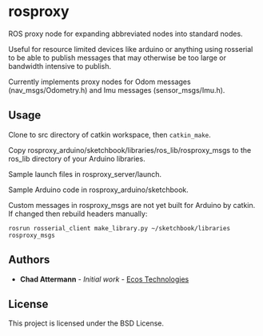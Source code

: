 # rosproxy

ROS proxy node for expanding abbreviated nodes into standard nodes.

Useful for resource limited devices like arduino or anything using rosserial to be able to publish messages that may otherwise be too large or bandwidth intensive to publish.

Currently implements proxy nodes for Odom messages (nav_msgs/Odometry.h) and Imu messages (sensor_msgs/Imu.h).

## Usage

Clone to src directory of catkin workspace, then `catkin_make`.

Copy rosproxy_arduino/sketchbook/libraries/ros_lib/rosproxy_msgs to the ros_lib directory of your Arduino libraries.

Sample launch files in rosproxy_server/launch.

Sample Arduino code in rosproxy_arduino/sketchbook.

Custom messages in rosproxy_msgs are not yet built for Arduino by catkin.  If changed then rebuild headers manually:

```
rosrun rosserial_client make_library.py ~/sketchbook/libraries rosproxy_msgs
```

## Authors

* **Chad Attermann** - *Initial work* - [Ecos Technologies](https://github.com/ecostech)

## License

This project is licensed under the BSD License.

